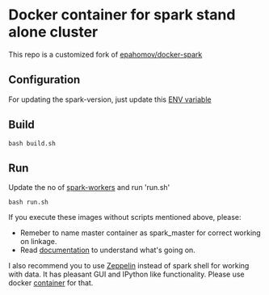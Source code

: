 Docker container for spark stand alone cluster
=================================

This repo is a customized fork of [epahomov/docker-spark](https://github.com/epahomov/docker-spark)

Configuration
-------------

For updating the spark-version, just update this [ENV variable](https://github.com/kushalmangtani/docker-spark/blob/master/spark-base/Dockerfile#L9)

Build
-----

```
bash build.sh
```


Run
---

Update the no of [spark-workers](https://github.com/kushalmangtani/docker-spark/blob/master/run.sh#L5) and run 'run.sh'

```
bash run.sh

```


If you execute these images without scripts mentioned above, please:
* Remeber to name master container as spark_master for correct working on linkage.
* Read [documentation](http://sometechshit.blogspot.ru/2015/04/running-spark-standalone-cluster-in.html) to understand what's going on.

I also recommend you to use [Zeppelin](https://zeppelin.incubator.apache.org/) instead of spark shell for working with data. It has pleasant GUI and IPython like functionality. Please use docker [container](https://registry.hub.docker.com/u/epahomov/docker-zeppelin/) for that.
